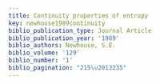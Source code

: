 ```yaml
---
title: Continuity properties of entropy
key: newhouse1989continuity
biblio_publication_type: Journal Article
biblio_publication_year: '1989'
biblio_authors: Newhouse, S.E.
biblio_volume: '129'
biblio_number: '1'
biblio_pagination: "215\u2013235"
---
```

